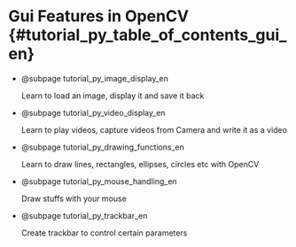# Gui Features in OpenCV {#tutorial_py_table_of_contents_gui_en}
- @subpage tutorial_py_image_display_en

  Learn to load an image, display it and save it back

- @subpage tutorial_py_video_display_en

  Learn to play videos, capture videos from Camera and write it as a video

- @subpage tutorial_py_drawing_functions_en

  Learn to draw lines, rectangles, ellipses, circles etc with OpenCV

- @subpage tutorial_py_mouse_handling_en

  Draw stuffs with your mouse

- @subpage tutorial_py_trackbar_en

  Create trackbar to control certain parameters
